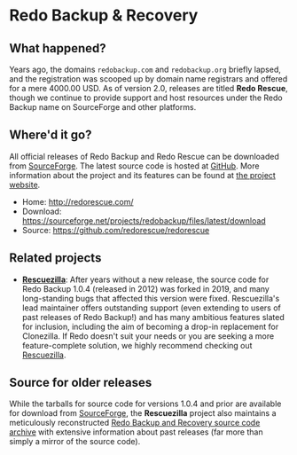 # Redo Backup & Recovery

## What happened?

Years ago, the domains `redobackup.com` and `redobackup.org` briefly lapsed, and the registration was scooped up by domain name registrars and offered for a mere 4000.00 USD. As of version 2.0, releases are titled **Redo Rescue**, though we continue to provide support and host resources under the Redo Backup name on SourceForge and other platforms.

## Where'd it go?

All official releases of Redo Backup and Redo Rescue can be downloaded from [SourceForge](https://sourceforge.net/projects/redobackup/files). The latest source code is hosted at [GitHub](https://github.com/redorescue/redorescue). More information about the project and its features can be found at [the project website](http://redorescue.com/).

* Home: http://redorescue.com/
* Download: https://sourceforge.net/projects/redobackup/files/latest/download
* Source: https://github.com/redorescue/redorescue

## Related projects

* **[Rescuezilla](https://github.com/rescuezilla/rescuezilla)**: After years without a new release, the source code for Redo Backup 1.0.4 (released in 2012) was forked in 2019, and many long-standing bugs that affected this version were fixed. Rescuezilla's lead maintainer offers outstanding support (even extending to users of past releases of Redo Backup!) and has many ambitious features slated for inclusion, including the aim of becoming a drop-in replacement for Clonezilla. If Redo doesn't suit your needs or you are seeking a more feature-complete solution, we highly recommend checking out [Rescuezilla](https://github.com/rescuezilla/rescuezilla).

## Source for older releases

While the tarballs for source code for versions 1.0.4 and prior are available for download from [SourceForge](https://sourceforge.net/projects/redobackup/files), the **Rescuezilla** project also maintains a meticulously reconstructed [Redo Backup and Recovery source code archive](https://github.com/rescuezilla/redobackup) with extensive information about past releases (far more than simply a mirror of the source code).
